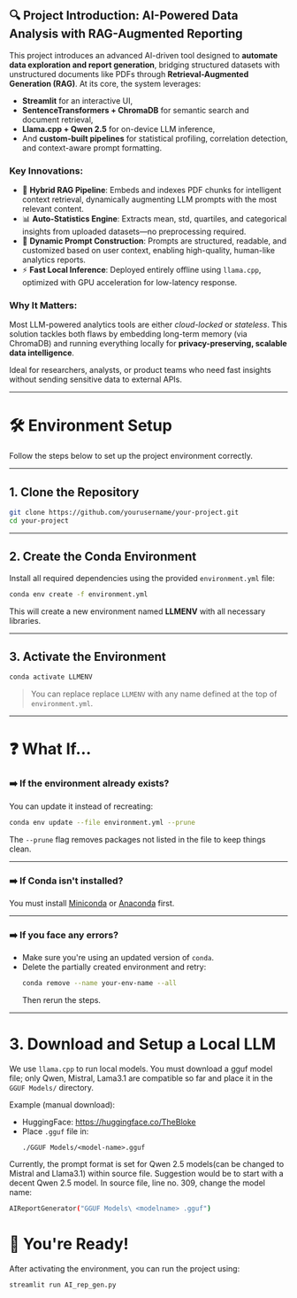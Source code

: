 
## 🔍 Project Introduction: AI-Powered Data Analysis with RAG-Augmented Reporting

This project introduces an advanced AI-driven tool designed to **automate data exploration and report generation**, bridging structured datasets with unstructured documents like PDFs through **Retrieval-Augmented Generation (RAG)**. At its core, the system leverages:

- **Streamlit** for an interactive UI,
- **SentenceTransformers + ChromaDB** for semantic search and document retrieval,
- **Llama.cpp + Qwen 2.5** for on-device LLM inference,
- And **custom-built pipelines** for statistical profiling, correlation detection, and context-aware prompt formatting.

### Key Innovations:
- 🔗 **Hybrid RAG Pipeline**: Embeds and indexes PDF chunks for intelligent context retrieval, dynamically augmenting LLM prompts with the most relevant content.
- 📊 **Auto-Statistics Engine**: Extracts mean, std, quartiles, and categorical insights from uploaded datasets—no preprocessing required.
- 🧠 **Dynamic Prompt Construction**: Prompts are structured, readable, and customized based on user context, enabling high-quality, human-like analytics reports.
- ⚡ **Fast Local Inference**: Deployed entirely offline using `llama.cpp`, optimized with GPU acceleration for low-latency response.

### Why It Matters:
Most LLM-powered analytics tools are either *cloud-locked* or *stateless*. This solution tackles both flaws by embedding long-term memory (via ChromaDB) and running everything locally for **privacy-preserving, scalable data intelligence**.

Ideal for researchers, analysts, or product teams who need fast insights without sending sensitive data to external APIs.

---

# 🛠️ Environment Setup

Follow the steps below to set up the project environment correctly.

---

## 1. Clone the Repository

```bash
git clone https://github.com/yourusername/your-project.git
cd your-project
```

---

## 2. Create the Conda Environment

Install all required dependencies using the provided `environment.yml` file:

```bash
conda env create -f environment.yml
```

This will create a new environment named  **LLMENV** with all necessary libraries.

---

## 3. Activate the Environment

```bash
conda activate LLMENV
```

> You can replace replace `LLMENV` with any name defined at the top of `environment.yml`.

---

# ❓ What If...

### ➡️ If the environment already exists?

You can update it instead of recreating:

```bash
conda env update --file environment.yml --prune
```

The `--prune` flag removes packages not listed in the file to keep things clean.

---

### ➡️ If Conda isn't installed?

You must install [Miniconda](https://docs.conda.io/en/latest/miniconda.html) or [Anaconda](https://www.anaconda.com/products/distribution) first.

---

### ➡️ If you face any errors?

- Make sure you're using an updated version of `conda`.
- Delete the partially created environment and retry:
  ```bash
  conda remove --name your-env-name --all
  ```
  Then rerun the steps.

---

# 3. **Download and Setup a Local LLM**
We use `llama.cpp` to run local models. You must download a gguf model file; only Qwen, Mistral, Lama3.1 are compatible so far and place it in the `GGUF Models/` directory.

Example (manual download):
- HuggingFace: https://huggingface.co/TheBloke
- Place `.gguf` file in:  
  ```
  ./GGUF Models/<model-name>.gguf
  ```

Currently, the prompt format is set for Qwen 2.5 models(can be changed to Mistral and Llama3.1) within source file. Suggestion would be to start with a decent Qwen 2.5 model.
In source file, line no. 309, change the model name:
```bash
AIReportGenerator("GGUF Models\ <modelname> .gguf")
```



# 🚀 You're Ready!

After activating the environment, you can run the project using:

```bash
streamlit run AI_rep_gen.py
```
